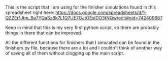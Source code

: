 This is the script that I am using for the finisher simulations found in this spreadsheet right here:
https://docs.google.com/spreadsheets/d/1-QZZEr1Jtm_Ba7YQaSz8k7L1Q7UE7GJtOEslDO3tNQw/edit#gid=742409667

Keep in mind that this is my very first python script, so there are probably things in there that can be improved.

All the different functions for finishers that I simulated can be found in the finishers.py file, because there are a lot and I couldn't think of another way of saving all of them without clogging up the main script.

